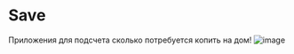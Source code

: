 # Save
  Приложения для подсчета сколько потребуется копить на дом! ![image](https://user-images.githubusercontent.com/117850602/216782796-e528885c-2084-4df8-b364-ed1b1254797b.png)

